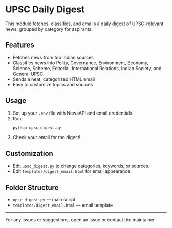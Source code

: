 # UPSC Daily Digest

This module fetches, classifies, and emails a daily digest of UPSC-relevant news, grouped by category for aspirants.

## Features
- Fetches news from top Indian sources
- Classifies news into Polity, Governance, Environment, Economy, Science, Scheme, Editorial, International Relations, Indian Society, and General UPSC
- Sends a neat, categorized HTML email
- Easy to customize topics and sources

## Usage
1. Set up your `.env` file with NewsAPI and email credentials.
2. Run:
   ```bash
   python upsc_digest.py
   ```
3. Check your email for the digest!

## Customization
- Edit `upsc_digest.py` to change categories, keywords, or sources.
- Edit `templates/digest_email.html` for email appearance.

## Folder Structure
- `upsc_digest.py` — main script
- `templates/digest_email.html` — email template

---
For any issues or suggestions, open an issue or contact the maintainer. 
